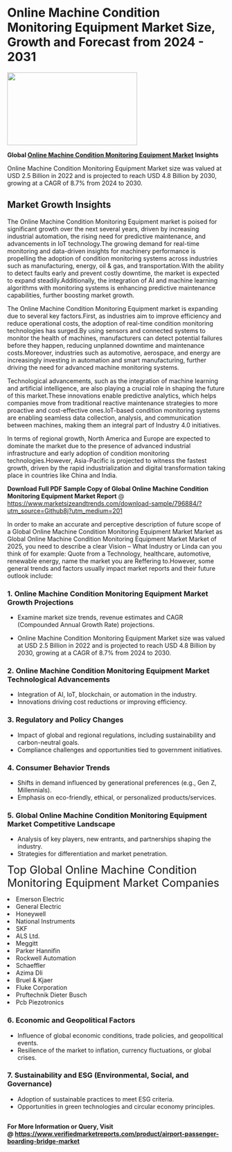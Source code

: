 <H1>Online Machine Condition Monitoring Equipment Market Size, Growth and Forecast from 2024 - 2031</H1><img class="aligncenter size-medium wp-image-584254" src="https://thirdeyenews.in/wp-content/uploads/2024/09/Global-Market-Research-300x168.jpeg" alt="" width="300" height="168" /><p><strong>Global&nbsp;<a href="https://www.marketsizeandtrends.com/download-sample/796884/?utm_source=Github8j?utm_medium=201">Online Machine Condition Monitoring Equipment Market</a> Insights</strong></p><p>Online Machine Condition Monitoring Equipment Market size was valued at USD 2.5 Billion in 2022 and is projected to reach USD 4.8 Billion by 2030, growing at a CAGR of 8.7% from 2024 to 2030.</p><p><h2>Market Growth Insights</h2> <p>The Online Machine Condition Monitoring Equipment market is poised for significant growth over the next several years, driven by increasing industrial automation, the rising need for predictive maintenance, and advancements in IoT technology.The growing demand for real-time monitoring and data-driven insights for machinery performance is propelling the adoption of condition monitoring systems across industries such as manufacturing, energy, oil & gas, and transportation.With the ability to detect faults early and prevent costly downtime, the market is expected to expand steadily.Additionally, the integration of AI and machine learning algorithms with monitoring systems is enhancing predictive maintenance capabilities, further boosting market growth.</p> <p>The Online Machine Condition Monitoring Equipment market is expanding due to several key factors.First, as industries aim to improve efficiency and reduce operational costs, the adoption of real-time condition monitoring technologies has surged.By using sensors and connected systems to monitor the health of machines, manufacturers can detect potential failures before they happen, reducing unplanned downtime and maintenance costs.Moreover, industries such as automotive, aerospace, and energy are increasingly investing in automation and smart manufacturing, further driving the need for advanced machine monitoring systems.</p> <p>Technological advancements, such as the integration of machine learning and artificial intelligence, are also playing a crucial role in shaping the future of this market.These innovations enable predictive analytics, which helps companies move from traditional reactive maintenance strategies to more proactive and cost-effective ones.IoT-based condition monitoring systems are enabling seamless data collection, analysis, and communication between machines, making them an integral part of Industry 4.0 initiatives.</p> <p>In terms of regional growth, North America and Europe are expected to dominate the market due to the presence of advanced industrial infrastructure and early adoption of condition monitoring technologies.However, Asia-Pacific is projected to witness the fastest growth, driven by the rapid industrialization and digital transformation taking place in countries like China and India.</p> <p><span class=""><strong>Download Full PDF Sample Copy of Global Online Machine Condition Monitoring Equipment Market Report</strong> @ <a href="https://www.marketsizeandtrends.com/download-sample/796884/?utm_source=Github8j?utm_medium=201" target="_blank">https://www.marketsizeandtrends.com/download-sample/796884/?utm_source=Github8j?utm_medium=201</a></span></p><p>In order to make an accurate and perceptive description of future scope of a Global&nbsp;Online Machine Condition Monitoring Equipment Market Market as Global&nbsp;Online Machine Condition Monitoring Equipment Market Market of 2025, you need to describe a clear Vision &ndash; What Industry or Linda can you think of for example: Quote from a Technology, healthcare, automotive, renewable energy, name the market you are Reffering to.However, some general trends and factors usually impact market reports and their future outlook include:</p><h3>1.&nbsp;<strong>Online Machine Condition Monitoring Equipment Market Growth Projections</strong></h3><ul><li>Examine market size trends, revenue estimates and CAGR (Compounded Annual Growth Rate) projections.</li><li><p>Online Machine Condition Monitoring Equipment Market size was valued at USD 2.5 Billion in 2022 and is projected to reach USD 4.8 Billion by 2030, growing at a CAGR of 8.7% from 2024 to 2030.</p></li></ul><h3>2.&nbsp;<strong>Online Machine Condition Monitoring Equipment Market Technological Advancements</strong></h3><ul><li>Integration of AI, IoT, blockchain, or automation in the industry.</li><li>Innovations driving cost reductions or improving efficiency.</li></ul><h3>3.&nbsp;<strong>Regulatory and Policy Changes</strong></h3><ul><li>Impact of global and regional regulations, including sustainability and carbon-neutral goals.</li><li>Compliance challenges and opportunities tied to government initiatives.</li></ul><h3>4.&nbsp;<strong>Consumer Behavior Trends</strong></h3><ul><li>Shifts in demand influenced by generational preferences (e.g., Gen Z, Millennials).</li><li>Emphasis on eco-friendly, ethical, or personalized products/services.</li></ul><h3>5.&nbsp;<strong>Global Online Machine Condition Monitoring Equipment Market Competitive Landscape</strong></h3><ul><li>Analysis of key players, new entrants, and partnerships shaping the industry.</li><li>Strategies for differentiation and market penetration.</li></ul><p data-pm-slice="1 1 []"><span style="color: inherit; font-family: inherit; font-size: 25px;">Top Global Online Machine Condition Monitoring Equipment Market Companies</span></p><div class="" data-test-id=""><p><li>Emerson Electric</li><li> General Electric</li><li> Honeywell</li><li> National Instruments</li><li> SKF</li><li> ALS Ltd.</li><li> Meggitt</li><li> Parker Hannifin</li><li> Rockwell Automation</li><li> Schaeffler</li><li> Azima Dli</li><li> Bruel & Kjaer</li><li> Fluke Corporation</li><li> Pruftechnik Dieter Busch</li><li> Pcb Piezotronics</li></p></div><h3>6.&nbsp;<strong>Economic and Geopolitical Factors</strong></h3><ul><li>Influence of global economic conditions, trade policies, and geopolitical events.</li><li>Resilience of the market to inflation, currency fluctuations, or global crises.</li></ul><h3>7.&nbsp;<strong>Sustainability and ESG (Environmental, Social, and Governance)</strong></h3><ul><li>Adoption of sustainable practices to meet ESG criteria.</li><li>Opportunities in green technologies and circular economy principles.</li></ul><h2><strong style="font-size: 14px;">For More Information or Query, Visit @&nbsp;</strong><a style="background-color: #ffffff; font-size: 14px;" href="https://www.marketsizeandtrends.com/report/online-machine-condition-monitoring-equipment-market/" target="_blank">https://www.verifiedmarketreports.com/product/airport-passenger-boarding-bridge-market</a></h2>